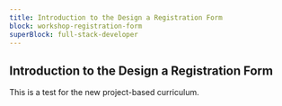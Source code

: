 ```yaml
---
title: Introduction to the Design a Registration Form
block: workshop-registration-form
superBlock: full-stack-developer
---
```


## Introduction to the Design a Registration Form

This is a test for the new project-based curriculum.
